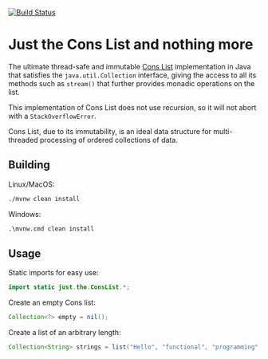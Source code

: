 [![Build Status](https://travis-ci.com/nblxa/just-the-cons-list.svg?branch=master)](https://travis-ci.com/nblxa/just-the-cons-list)

# Just the Cons List and nothing more

The ultimate thread-safe and immutable
[Cons List](https://en.wikipedia.org/wiki/Cons) implementation in Java
that satisfies the `java.util.Collection` interface, giving the access
to all its methods such as `stream()` that further provides monadic
operations on the list.

This implementation of Cons List does not use recursion, so it will not
abort with a `StackOverflowError`.

Cons List, due to its immutability, is an ideal data structure
for multi-threaded processing of ordered collections of data.

## Building

Linux/MacOS:
```bash
./mvnw clean install
```

Windows:
```cmd
.\mvnw.cmd clean install
```

## Usage

Static imports for easy use:

```java
import static just.the.ConsList.*;
```

Create an empty Cons list:

```java
Collection<?> empty = nil();
```

Create a list of an arbitrary length:

```java
Collection<String> strings = list("Hello", "functional", "programming", "!");
```

